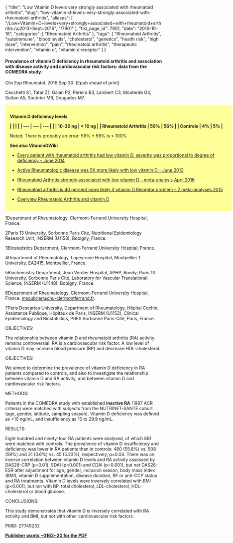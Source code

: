{
    "title": "Low Vitamin D levels very strongly associated with rheumatoid arthritis",
    "slug": "low-vitamin-d-levels-very-strongly-associated-with-rheumatoid-arthritis",
    "aliases": [
        "/Low+Vitamin+D+levels+very+strongly+associated+with+rheumatoid+arthritis+\u2013+Sept+2016",
        "/7901"
    ],
    "tiki_page_id": 7901,
    "date": "2016-10-18",
    "categories": [
        "Rheumatoid Arthritis"
    ],
    "tags": [
        "Rheumatoid Arthritis",
        "autoimmune",
        "blood levels",
        "cholesterol",
        "genetics",
        "health risk",
        "high dose",
        "intervention",
        "pain",
        "rheumatoid arthritis",
        "therapeutic intervention",
        "vitamin d",
        "vitamin d receptor"
    ]
}


#### Prevalence of vitamin D deficiency in rheumatoid arthritis and association with disease activity and cardiovascular risk factors: data from the COMEDRA study.

Clin Exp Rheumatol. 2016 Sep 30. <span>[Epub ahead of print]</span>

Cecchetti S1, Tatar Z1, Galan P2, Pereira B3, Lambert C3, Mouterde G4, Sutton A5, Soubrier M6, Dougados M7.

<div class="border" style="background-color:#FF9;padding:15px;margin:10px 0;border-radius:5px;width:700px">

 **Vitamin D deficiency levels** 

 **| | | |
| --- | --- | --- |
|  | 10-30 ng | < 10 ng |
| Rheumatoid Arthritis  | 59%  | 56% |
| Controls | 4% | 5% |** 

Noted. There is probably an error: 59% + 56% is > 100%

 **See also VitaminDWiki** 

* [Every patient with rheumatoid arthritis had low vitamin D, severity was proportional to degree of deficiency – June 2014](/posts/every-patient-with-rheumatoid-arthritis-had-low-vitamin-d-severity-was-proportio-e-of-deficiency)

* [Active Rheumatologic disease was 5X more likely with low vitamin D – June 2013](/posts/active-rheumatologic-disease-was-5x-more-likely-with-low-vitamin-d)

* [Rheumatoid Arthritis strongly associated with low vitamin D – meta-analysis April 2016](/posts/rheumatoid-arthritis-strongly-associated-with-low-vitamin-d-meta-analysis)

* [Rheumatoid arthritis is 40 percent more likely if vitamin D Receptor problem – 2 meta-analyses 2015](/posts/rheumatoid-arthritis-is-40-percent-more-likely-if-vitamin-d-receptor-problem-2-meta-analyses-2015)

* [Overview Rheumatoid Arthritis and vitamin D](/posts/overview-rheumatoid-arthritis-and-vitamin-d)

</div>

1Department of Rheumatology, Clermont-Ferrand University Hospital, France.

2Paris 13 University, Sorbonne Paris Cité, Nutritional Epidemiology Research Unit, INSERM (U1153), Bobigny, France.

3Biostatistics Department, Clermont-Ferrand University Hospital, France.

4Department of Rheumatology, Lapeyronie Hospital, Montpellier 1 University, EA2415, Montpellier, France.

5Biochemistry Department, Jean Verdier Hospital, APHP, Bondy; Paris 13 University, Sorbonne Paris Cité, Laboratory for Vascular Translational Science, INSERM (U1148), Bobigny, France.

6Department of Rheumatology, Clermont-Ferrand University Hospital, France. msoubrier@chu-clermontferrand.fr.

7Paris Descartes University, Department of Rheumatology, Hôpital Cochin, Assistance Publique, Hôpitaux de Paris, INSERM (U1153), Clinical Epidemiology and Biostatistics, PRES Sorbonne Paris-Cité, Paris, France.

OBJECTIVES:

The relationship between vitamin D and rheumatoid arthritis (RA) activity remains controversial. RA is a cardiovascular risk factor. A low level of vitamin D may increase blood pressure (BP) and decrease HDL-cholesterol.

OBJECTIVES:

We aimed to determine the prevalence of vitamin D deficiency in RA patients compared to controls, and also to investigate the relationship between vitamin D and RA activity, and between vitamin D and cardiovascular risk factors.

METHODS:

Patients in the COMEDRA study with established  **inactive RA**  (1987 ACR criteria) were matched with subjects from the NUTRINET-SANTE cohort (age, gender, latitude, sampling season). Vitamin D deficiency was defined as <10 ng/mL, and insufficiency as 10 to 29.9 ng/mL.

RESULTS:

Eight hundred and ninety-four RA patients were analysed, of which 861 were matched with controls. The prevalence of vitamin D insufficiency and deficiency was lower in RA patients than in controls: 480 (55.8%) vs. 508 (59%) and 31 (3.6%) vs. 45 (5.23%), respectively; p=0.04. There was an inverse correlation between vitamin D levels and RA activity assessed by DAS28-CRP (p=0.01), SDAI (p<0.001) and CDAI (p=0.001), but not DAS28-ESR after adjustment for age, gender, inclusion season, body mass index (BMI), vitamin D supplementation, disease duration, RF or anti-CCP status and RA treatments. Vitamin D levels were inversely correlated with BMI (p<0.001), but not with BP, total cholesterol, LDL-cholesterol, HDL-cholesterol or blood glucose.

CONCLUSIONS:

This study demonstrates that vitamin D is inversely correlated with RA activity and BMI, but not with other cardiovascular risk factors.

PMID: 27749232

 **[Publisher wants ~0163~20 for the PDF](http://www.clinexprheumatol.org/ecommerce/ec1.asp?IDA=10116)**